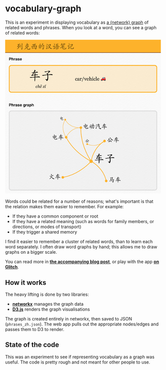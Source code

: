 # vocabulary-graph

This is an experiment in displaying vocabulary as [a (network) graph][graphs] of related words and phrases.
When you look at a word, you can see a graph of related words:

[graphs]: https://en.wikipedia.org/wiki/Graph_(discrete_mathematics)

![screenshot](screenshot_chezi.png)

Words could be related for a number of reasons; what's important is that the relation makes them easier to remember.
For example:

*   If they have a common component or root
*   If they have a related meaning (such as words for family members, or directions, or modes of transport)
*   If they trigger a shared memory

I find it easier to remember a cluster of related words, than to learn each word separately.
I often draw word graphs by hand; this allows me to draw graphs on a bigger scale.

You can read more in [**the accompanying blog post**](https://alexwlchan.net/2020/04/storing-language-vocabulary-as-a-graph/), or play with the app [**on Glitch**](https://chinese-vocabulary-graph.glitch.me/).



## How it works

The heavy lifting is done by two libraries:

-   [**networkx**](https://pypi.org/project/networkx/) manages the graph data
-   [**D3.js**](https://d3js.org/) renders the graph visualisations

The graph is created entirely in networkx, then saved to JSON (`phrases_zh.json`).
The web app pulls out the appropriate nodes/edges and passes them to D3 to render.



## State of the code

This was an experiment to see if representing vocabulary as a graph was useful.
The code is pretty rough and not meant for other people to use.
